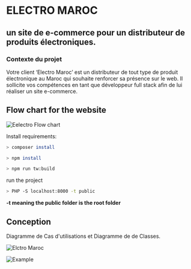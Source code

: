 # ELECTRO MAROC

## un site de e-commerce pour un distributeur de produits électroniques.

### Contexte du projet

Votre client ‘Electro Maroc’ est un distributeur de tout type de produit électronique au Maroc qui souhaite renforcer sa présence sur le web. Il sollicite vos compétences en tant que développeur full stack afin de lui réaliser un site e-commerce.

## Flow chart for the website 

![Eelectro Flow chart](https://user-images.githubusercontent.com/86893073/208178816-caf7cb45-954f-44c6-ba0c-6cc7ca55fa83.svg)


Install requirements:

```bash
> composer install
```
```bash
> npm install
```
```bash
> npm run tw:build
```


run the project

```bash
> PHP -S localhost:8000 -t public
```
**-t meaning the public folder is the root folder**



## Conception

Diagramme de Cas d'utilisations et  Diagramme de de Classes.

![Elctro Maroc](https://user-images.githubusercontent.com/86893073/207917094-fbcd2d87-e51b-42f2-99c9-9f53bf9a1455.svg)

![Example](https://user-images.githubusercontent.com/86893073/207917088-6030548a-6bcd-471a-88bd-f0b602f89c95.svg)

